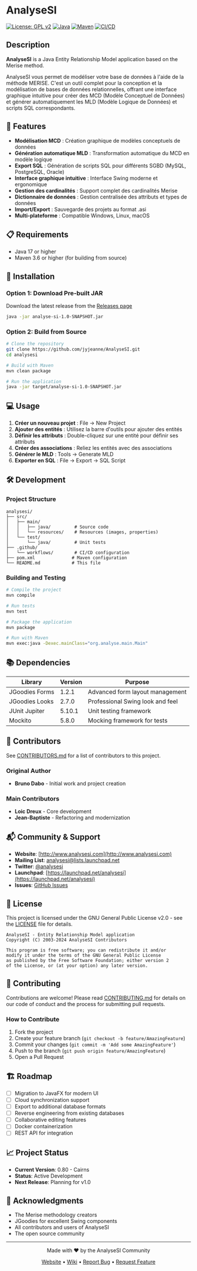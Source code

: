 # AnalyseSI

[![License: GPL v2](https://img.shields.io/badge/License-GPL%20v2-blue.svg)](https://www.gnu.org/licenses/old-licenses/gpl-2.0.en.html)
[![Java](https://img.shields.io/badge/Java-17%2B-orange.svg)](https://www.java.com)
[![Maven](https://img.shields.io/badge/Maven-3.6%2B-C71A36.svg)](https://maven.apache.org/)
[![CI/CD](https://github.com/jyjeanne/AnalyseSI/workflows/CI%2FCD%20Pipeline/badge.svg)](https://github.com/jyjeanne/AnalyseSI/actions)

## Description

**AnalyseSI** is a Java Entity Relationship Model application based on the Merise method.

AnalyseSI vous permet de modéliser votre base de données à l'aide de la méthode MERISE. C'est un outil complet pour la conception et la modélisation de bases de données relationnelles, offrant une interface graphique intuitive pour créer des MCD (Modèle Conceptuel de Données) et générer automatiquement les MLD (Modèle Logique de Données) et scripts SQL correspondants.

## 🚀 Features

- **Modélisation MCD** : Création graphique de modèles conceptuels de données
- **Génération automatique MLD** : Transformation automatique du MCD en modèle logique
- **Export SQL** : Génération de scripts SQL pour différents SGBD (MySQL, PostgreSQL, Oracle)
- **Interface graphique intuitive** : Interface Swing moderne et ergonomique
- **Gestion des cardinalités** : Support complet des cardinalités Merise
- **Dictionnaire de données** : Gestion centralisée des attributs et types de données
- **Import/Export** : Sauvegarde des projets au format .asi
- **Multi-plateforme** : Compatible Windows, Linux, macOS

## 📋 Requirements

- Java 17 or higher
- Maven 3.6 or higher (for building from source)

## 🔧 Installation

### Option 1: Download Pre-built JAR

Download the latest release from the [Releases page](https://github.com/jyjeanne/AnalyseSI/releases)

```bash
java -jar analyse-si-1.0-SNAPSHOT.jar
```

### Option 2: Build from Source

```bash
# Clone the repository
git clone https://github.com/jyjeanne/AnalyseSI.git
cd analysesi

# Build with Maven
mvn clean package

# Run the application
java -jar target/analyse-si-1.0-SNAPSHOT.jar
```

## 💻 Usage

1. **Créer un nouveau projet** : File → New Project
2. **Ajouter des entités** : Utilisez la barre d'outils pour ajouter des entités
3. **Définir les attributs** : Double-cliquez sur une entité pour définir ses attributs
4. **Créer des associations** : Reliez les entités avec des associations
5. **Générer le MLD** : Tools → Generate MLD
6. **Exporter en SQL** : File → Export → SQL Script

## 🛠️ Development

### Project Structure

```
analysesi/
├── src/
│   ├── main/
│   │   ├── java/         # Source code
│   │   └── resources/    # Resources (images, properties)
│   └── test/
│       └── java/         # Unit tests
├── .github/
│   └── workflows/        # CI/CD configuration
├── pom.xml              # Maven configuration
└── README.md            # This file
```

### Building and Testing

```bash
# Compile the project
mvn compile

# Run tests
mvn test

# Package the application
mvn package

# Run with Maven
mvn exec:java -Dexec.mainClass="org.analyse.main.Main"
```

## 📚 Dependencies

| Library | Version | Purpose |
|---------|---------|---------|
| JGoodies Forms | 1.2.1 | Advanced form layout management |
| JGoodies Looks | 2.7.0 | Professional Swing look and feel |
| JUnit Jupiter | 5.10.1 | Unit testing framework |
| Mockito | 5.8.0 | Mocking framework for tests |

## 👥 Contributors

See [CONTRIBUTORS.md](CONTRIBUTORS.md) for a list of contributors to this project.

### Original Author
- **Bruno Dabo** - Initial work and project creation

### Main Contributors
- **Loic Dreux** - Core development
- **Jean-Baptiste** - Refactoring and modernization

## 📬 Community & Support

- **Website**: [http://www.analysesi.com](http://www.analysesi.com)
- **Mailing List**: analysesi@lists.launchpad.net
- **Twitter**: [@analysesi](http://twitter.com/analysesi)
- **Launchpad**: [https://launchpad.net/analysesi](https://launchpad.net/analysesi)
- **Issues**: [GitHub Issues](https://github.com/jyjeanne/AnalyseSI/issues)

## 📝 License

This project is licensed under the GNU General Public License v2.0 - see the [LICENSE](LICENSE) file for details.

```
AnalyseSI - Entity Relationship Model application
Copyright (C) 2003-2024 AnalyseSI Contributors

This program is free software; you can redistribute it and/or
modify it under the terms of the GNU General Public License
as published by the Free Software Foundation; either version 2
of the License, or (at your option) any later version.
```

## 🤝 Contributing

Contributions are welcome! Please read [CONTRIBUTING.md](CONTRIBUTING.md) for details on our code of conduct and the process for submitting pull requests.

### How to Contribute

1. Fork the project
2. Create your feature branch (`git checkout -b feature/AmazingFeature`)
3. Commit your changes (`git commit -m 'Add some AmazingFeature'`)
4. Push to the branch (`git push origin feature/AmazingFeature`)
5. Open a Pull Request

## 🏗️ Roadmap

- [ ] Migration to JavaFX for modern UI
- [ ] Cloud synchronization support
- [ ] Export to additional database formats
- [ ] Reverse engineering from existing databases
- [ ] Collaborative editing features
- [ ] Docker containerization
- [ ] REST API for integration

## 📈 Project Status

- **Current Version**: 0.80 - Cairns
- **Status**: Active Development
- **Next Release**: Planning for v1.0

## 🙏 Acknowledgments

- The Merise methodology creators
- JGoodies for excellent Swing components
- All contributors and users of AnalyseSI
- The open source community

---

<p align="center">
  Made with ❤️ by the AnalyseSI Community
</p>

<p align="center">
  <a href="http://www.analysesi.com">Website</a> •
  <a href="https://github.com/jyjeanne/AnalyseSI/wiki">Wiki</a> •
  <a href="https://github.com/jyjeanne/AnalyseSI/issues">Report Bug</a> •
  <a href="https://github.com/jyjeanne/AnalyseSI/issues">Request Feature</a>
</p>